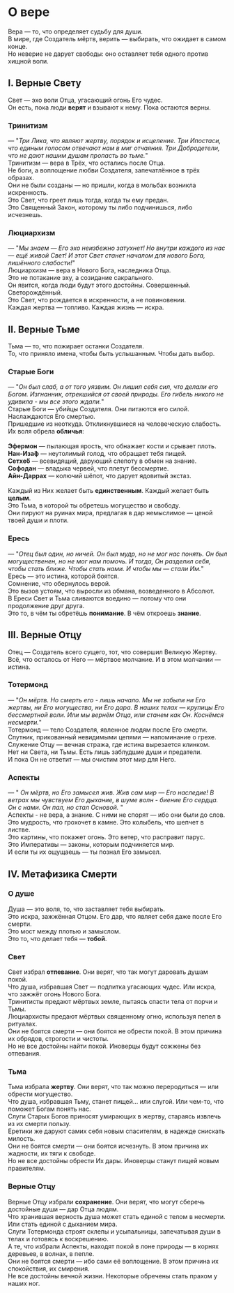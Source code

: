 # О вере
Вера — то, что определяет судьбу для души.<br>
В мире, где Создатель мёртв, верить — выбирать, что ожидает в самом конце.<br>
Но неверие не дарует свободы: оно оставляет тебя одного против хищной воли.<br>

## I. Верные Свету
Свет — эхо воли Отца, угасающий огонь Его чудес.<br>
Он есть, пока люди **верят** и взывают к нему. Пока остаются верны.<br>

### Тринитизм
— "*Три Лика, что являют жертву, порядок и исцеление. Три Ипостаси, что единым голосом отвечают нам в миг отчаяния. Три Добродетели, что не дают нашим душам пропасть во тьме.*"
<br>
Тринитизм — вера в Трёх, что остались после Отца. <br>
Не боги, а воплощение любви Создателя, запечатлённое в трёх образах.<br>
Они не были созданы — но пришли, когда в мольбах возникла искренность.<br>
Это Свет, что греет лишь тогда, когда ты ему предан.<br>
Это Священный Закон, которому ты либо подчинишься, либо исчезнешь.<br>

### Люциархизм
— "*Мы знаем — Его эхо неизбежно затухнет! Но внутри каждого из нас — ещё живой Свет! И этот Свет станет началом для нового Бога, лишённого слабости!*"
<br>
Люциархизм — вера в Нового Бога, наследника Отца.<br>
Это не потакание эху, а созидание сакрального. <br>
Он явится, когда люди будут этого достойны. Совершенный. Светорождённый.<br>
Это Свет, что рождается в искренности, а не повиновении.<br>
Каждая жертва — топливо. Каждая жизнь — искра.<br>

## II. Верные Тьме
Тьма — то, что пожирает останки Создателя.<br>
То, что приняло имена, чтобы быть услышанным. Чтобы дать выбор.<br>

### Старые Боги
— "*Он был слаб, а от того уязвим. Он лишил себя сил, что делали его Богом. Изгнанник, отрекшийся от своей природы. Его гибель никого не удивила - мы все этого ждали.*"
<br>
Старые Боги — убийцы Создателя. Они питаются его силой. Наслаждаются Его смертью.<br>
Пришедшие из неоткуда. Откликнувшиеся на человеческую слабость.<br>
Их воля обрела **обличья**:<br>
<br>
**Эфермон** — пылающая ярость, что обнажает кости и срывает плоть.<br>
**Нан-Иза́ф** — неутолимый голод, что обращает тебя пищей.<br>
**Сетхе́б** — всевидящий, дарующий слепоту в обмен на знание.<br>
**Софодан** — владыка червей, что плетут бессмертие.<br>
**Айн-Даррах** — колючий шёпот, что дарует ядовитый экстаз.<br>
<br>
Каждый из Них желает быть **единственным**. Каждый желает быть **целым**.<br>
Это Тьма, в которой ты обретешь могущество и свободу.<br>
Они пируют на руинах мира, предлагая в дар немыслимое — ценой твоей души и плоти. <br>

### Ересь
— "*Отец был один, но ничей. Он был мудр, но не мог нас понять. Он был могущественен, но не мог нам помочь. И тогда, Он разделил себя, чтобы стать ближе. Чтобы стать нами. И чтобы мы — стали Им.*"
<br>
Ересь — это истина, которой боятся.<br>
Сомнение, что обернулось верой.  <br>
Это вызов устоям, что выросли из обмана, возведенного в Абсолют.<br>
В Ереси Свет и Тьма сливаются воедино — потому что они продолжение друг друга.<br>
Это то, в чём ты обретёшь **понимание**. В чём откроешь **знание**.<br>

## III. Верные Отцу
Отец — Создатель всего сущего, тот, что совершил Великую Жертву.<br>
Всё, что осталось от Него — мёртвое молчание. И в этом молчании — истина.<br>

### Тотермонд
— "*Он мёртв. Но смерть его - лишь начало. Мы не забыли ни Его жертвы, ни Его могущества, ни Его дара. В наших телах — крупицы Его бессмертной воли. Или мы вернём Отца, или станем как Он. Коснёмся несмерти.*"
<br>
Тотермонд — тело Создателя, явленное людям после Его смерти.<br>
Спутник, прикованный невидимыми цепями — напоминание о грехе.<br>
Служение Отцу — вечная стража, где истина вырезается клинком.<br>
Нет ни Света, ни Тьмы. Есть лишь заблудшие души и предатели.<br>
И пока Он не ответит — мы очистим этот мир для Него.<br>

### Аспекты
— " *Он мёртв, но Его замысел жив. Жив сам мир — Его наследие! В ветрах мы чувствуем Его дыхание, в шуме волн - биение Его сердца. Он с нами. Он пал, но стал Основой.* "
<br>
Аспекты - не вера, а знание. С ними не спорят — ибо они были до слов.<br>
Это мудрость, что грохочет в камне. Это колыбель, что шепчет в листве.<br>
Это картины, что покажет огонь. Это ветер, что расправит парус.<br>
Это Императивы — законы, которым подчиняется мир.<br>
И если ты их ощущаешь — ты познал Его замысел.<br>
## IV. Метафизика Смерти

### О душе
Душа — это воля, то, что заставляет тебя выбирать.<br>
Это искра, зажжённая Отцом. Его дар, что являет себя даже после Его смерти.<br>
Это мост между плотью и замыслом.<br>
Это то, что делает тебя — **тобой**.<br>

### Свет
Свет избрал **отпевание**. Они верят, что так могут даровать душам покой.<br>
Что душа, избравшая Свет — подпитка угасающих чудес. Или искра, что зажжёт огонь Нового Бога.<br>
Тринитисты предают мёртвых земле, пытаясь спасти тела от порчи и Тьмы.<br>
Люциархисты предают мёртвых священному огню, используя  пепел в ритуалах.<br>
Они не боятся смерти — они боятся не обрести покой. В этом причина их обрядов, строгости и чистоты.<br>
Но не все достойны найти покой. Иноверцы будут сожжены без отпевания.<br>

### Тьма
Тьма избрала **жертву**. Они верят, что так можно переродиться — или обрести могущество.<br>
Что душа, избравшая Тьму, станет пищей… или слугой. Или чем-то, что поможет Богам понять нас.<br>
Слуги Старых Богов приносят умирающих в жертву, стараясь извлечь из их смерти пользу.<br>
Еретики же даруют самих себя новым спасителям, в надежде снискать милость.<br>
Они не боятся смерти — они боятся исчезнуть. В этом причина их жадности, их тяги к свободе.<br>
Но не все достойны обрести Их дары. Иноверцы станут пищей новым правителям.<br>

### Верные Отцу
Верные Отцу избрали **сохранение**. Они верят, что могут сберечь достойные души — дар Отца людям.<br>
Что хранившая верность душа может стать единой с телом в несмерти. Или стать единой с дыханием мира.<br>
Слуги Тотермонда строят склепы и усыпальницы, запечатывая души в телах и готовясь к воскрешению.<br>
А те, что избрали Аспекты, находят покой в лоне природы — в корнях деревьев, в волнах, в пепле.<br>
Они не боятся смерти — ибо сами её воплощение. В этом причина их спокойствия, их смирения.<br>
Не все достойны вечной жизни. Некоторые обречены стать прахом у наших ног.<br>